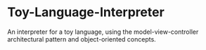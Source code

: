 # Toy-Language-Interpreter
An interpreter for a toy language, using the model-view-controller architectural pattern and object-oriented concepts.
